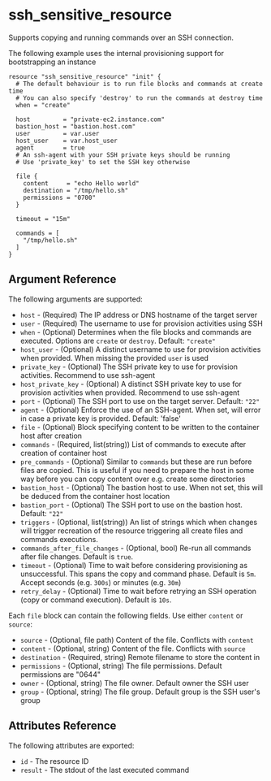 # ssh_sensitive_resource

Supports copying and running commands over an
SSH connection.

The following example uses the internal provisioning support for bootstrapping an instance

```hcl
resource "ssh_sensitive_resource" "init" {
  # The default behaviour is to run file blocks and commands at create time
  # You can also specify 'destroy' to run the commands at destroy time
  when = "create"
  
  host         = "private-ec2.instance.com"
  bastion_host = "bastion.host.com"
  user         = var.user
  host_user    = var.host_user
  agent        = true
  # An ssh-agent with your SSH private keys should be running
  # Use 'private_key' to set the SSH key otherwise
  
  file {
    content     = "echo Hello world"
    destination = "/tmp/hello.sh"
    permissions = "0700"
  }
  
  timeout = "15m"
  
  commands = [
    "/tmp/hello.sh"
  ]
}
```

## Argument Reference

The following arguments are supported:

* `host` - (Required) The IP address or DNS hostname of the target server
* `user` - (Required) The username to use for provision activities using SSH
* `when` - (Optional) Determines when the file blocks and commands are executed. Options are `create` or `destroy`. Default: `"create"`
* `host_user` - (Optional) A distinct username to use for provision activities when provided. When missing the provided `user` is used
* `private_key` - (Optional) The SSH private key to use for provision activities. Recommend to use ssh-agent
* `host_private_key` - (Optional) A distinct SSH private key to use for provision activities when provided. Recommend to use ssh-agent
* `port` - (Optional) The SSH port to use on the target server. Default: `"22"`
* `agent` - (Optional) Enforce the use of an SSH-agent. When set, will error in case a private key is provided. Default: 'false'
* `file` - (Optional) Block specifying content to be written to the container host after creation
* `commands` - (Required, list(string)) List of commands to execute after creation of container host
* `pre_commands` - (Optional) Similar to `commands` but these are run before files are copied. This is useful if you need to prepare
  the host in some way before you can copy content over e.g. create some directories
* `bastion_host` - (Optional) The bastion host to use.  When not set, this will be deduced from the container host location
* `bastion_port` - (Optional) The SSH port to use on the bastion host. Default: `"22"`
* `triggers` - (Optional, list(string)) An list of strings which when changes will trigger recreation of the resource triggering
  all create files and commands executions.
* `commands_after_file_changes` - (Optional, bool) Re-run all commands after file changes. Default is `true`.
* `timeout` - (Optional) Time to wait before considering provisioning as unsuccessful. This spans the copy and command phase. Default is `5m`. Accept seconds (e.g. `300s`) or minutes (e.g. `30m`)
* `retry_delay` - (Optional) Time to wait before retrying an SSH operation (copy or command execution). Default is `10s`.

Each `file` block can contain the following fields. Use either `content` or `source`:

* `source` - (Optional, file path) Content of the file. Conflicts with `content`
* `content` - (Optional, string) Content of the file. Conflicts with `source`
* `destination` - (Required, string) Remote filename to store the content in
* `permissions` - (Optional, string) The file permissions. Default permissions are "0644"
* `owner` - (Optional, string) The file owner. Default owner the SSH user
* `group` - (Optional, string) The file group. Default group is the SSH user's group

## Attributes Reference

The following attributes are exported:

* `id` - The resource ID
* `result` - The stdout of the last executed command
